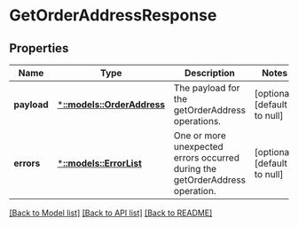 # GetOrderAddressResponse

## Properties
Name | Type | Description | Notes
------------ | ------------- | ------------- | -------------
**payload** | [***::models::OrderAddress**](OrderAddress.md) | The payload for the getOrderAddress operations. | [optional] [default to null]
**errors** | [***::models::ErrorList**](ErrorList.md) | One or more unexpected errors occurred during the getOrderAddress operation. | [optional] [default to null]

[[Back to Model list]](../README.md#documentation-for-models) [[Back to API list]](../README.md#documentation-for-api-endpoints) [[Back to README]](../README.md)


